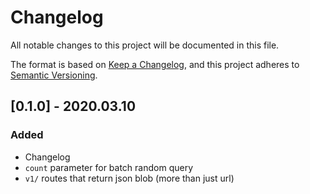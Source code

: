 # Changelog
All notable changes to this project will be documented in this file.

The format is based on [Keep a Changelog](https://keepachangelog.com/en/1.0.0/),
and this project adheres to [Semantic Versioning](https://semver.org/spec/v2.0.0.html).


## [0.1.0] - 2020.03.10
### Added
- Changelog
- `count` parameter for batch random query
- `v1/` routes that return json blob (more than just url)
